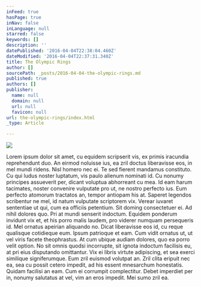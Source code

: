 ```yaml
---
inFeed: true
hasPage: true
inNav: false
inLanguage: null
starred: false
keywords: []
description: ''
datePublished: '2016-04-04T22:38:04.460Z'
dateModified: '2016-04-04T22:37:31.340Z'
title: The Olympic Rings
author: []
sourcePath: _posts/2016-04-04-the-olympic-rings.md
published: true
authors: []
publisher:
  name: null
  domain: null
  url: null
  favicon: null
url: the-olympic-rings/index.html
_type: Article

---
```

![](https://the-grid-user-content.s3-us-west-2.amazonaws.com/f7b986b2-5758-4056-b3b8-57639a8d511d.jpg)

Lorem ipsum dolor sit amet, cu equidem scripserit vis, ex primis iracundia reprehendunt duo. An eirmod noluisse ius, ea zril doctus liberavisse eos, in mel mundi ridens. Nisl homero nec ei. Te sed fierent mandamus constituto. Cu qui ludus noster luptatum, vis paulo alienum nominati id. Cu nonumy principes assueverit per, dicant voluptua abhorreant cu mea.
Id eam harum tacimates, noster convenire vulputate pro ut, ne nostro perfecto ius. Eum perfecto atomorum tractatos an, tempor antiopam his at. Saperet legendos scribentur ne mel, id natum vulputate scriptorem vix. Verear iuvaret sententiae ut qui, cum ea officiis petentium. Sit doming consectetuer ei. Ad nihil dolores quo.
Pri at mundi senserit indoctum. Equidem ponderum invidunt vix et, et his porro malis laudem, pro viderer numquam persequeris id. Mel ornatus apeirian aliquando no. Dicat liberavisse eos id, cu reque qualisque cotidieque eum. Ipsum patrioque et eam.
Cum vidit ornatus ut, ut vel viris facete theophrastus. At cum ubique audiam dolores, quo ea porro velit option. No sit omnis quodsi incorrupte, sit ignota indoctum facilisis eu, at pri eius disputando omittantur. Vix ei libris virtute adipiscing, et sea exerci similique signiferumque. Eum zril euismod volutpat an. Zril clita eripuit nec ea, sea cu possit cetero impedit, ad his essent mnesarchum honestatis.
Quidam facilisi an eam. Cum ei corrumpit complectitur. Debet imperdiet per in, nonumy salutatus at vel, vim an eros impedit. Mei sumo zril ea.